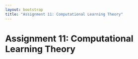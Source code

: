 ```yaml
---
layout: bootstrap
title: "Assignment 11: Computational Learning Theory"
---
```


# Assignment 11: Computational Learning Theory




